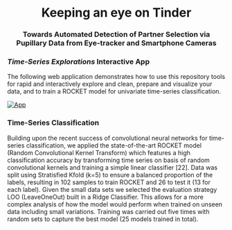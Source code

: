<h1 align="center">
  Keeping an eye on Tinder
</h1>
<h3 align="center">
  Towards Automated Detection of Partner Selection via Pupillary Data from Eye-tracker and Smartphone Cameras
</h3>

### *Time-Series Explorations* Interactive App
The following web application demonstrates how to use this repository tools for rapid and interactively explore and clean, prepare and visualize your data, and to train a ROCKET model for univariate time-series classification.

[![App](https://user-images.githubusercontent.com/38184042/215069730-60f0b0cf-fd96-4a73-9bd1-7ed6c8478dbe.png)](https://laverdes-ts-explorations.hf.space)

### Time-Series Classification
Building upon the recent success of convolutional neural networks for time-series classification, we applied
the state-of-the-art ROCKET model (Random Convolutional Kernel Transform) which features a high
classification accuracy by transforming time series on basis of random convolutional kernels and training a
simple linear classifier [22]. Data was split using Stratisfied Kfold (k=5) to ensure a balanced proportion of the
labels, resulting in 102 samples to train ROCKET and 26 to test it (13 for each label). Given the small data
sets we selected the evaluation strategy LOO (LeaveOneOut) built in a Ridge Classifier. This allows for a
more complex analysis of how the model would perform when trained on unseen data including small
variations. Training was carried out five times with random sets to capture the best model (25 models trained
in total).
